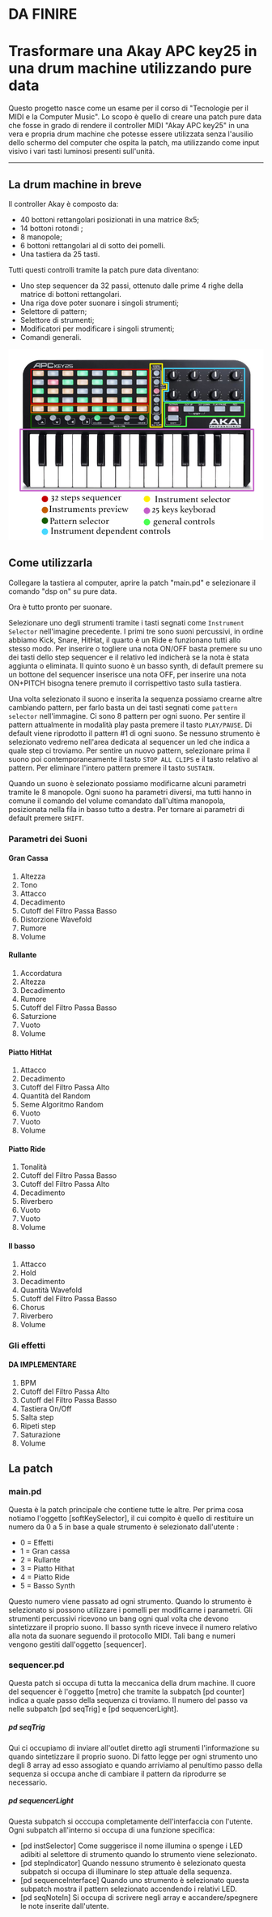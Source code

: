 # DA FINIRE
# Trasformare una Akay APC key25 in una drum machine utilizzando pure data

Questo progetto nasce come un esame per il corso di "Tecnologie per il MIDI e la Computer Music". 
Lo scopo è quello di creare una patch pure data che fosse in grado di rendere il controller MIDI "Akay APC key25" in una vera e propria drum machine che potesse essere utilizzata senza l'ausilio dello schermo del computer che ospita la patch, ma utilizzando come input visivo i vari tasti luminosi presenti sull'unità.

---

## La drum machine in breve
Il controller Akay è composto da:

* 40 bottoni rettangolari posizionati in una matrice 8x5;
* 14 bottoni rotondi ;
* 8 manopole;
* 6 bottoni rettangolari al di sotto dei pomelli.
* Una tastiera da 25 tasti.

Tutti questi controlli tramite la patch pure data diventano:

* Uno step sequencer da 32 passi, ottenuto dalle prime 4 righe della matrice di bottoni rettangolari.
* Una riga dove poter suonare i singoli strumenti;
* Selettore di pattern;
* Selettore di strumenti;
* Modificatori per modificare i singoli strumenti;
* Comandi generali.

![](img/ApcKey25Label.jpg) 

## Come utilizzarla
Collegare la tastiera al computer, aprire la patch "main.pd" e selezionare il comando "dsp on" su pure data.

Ora è tutto pronto per suonare.

Selezionare uno degli strumenti tramite i tasti segnati come `Instrument Selector` nell'imagine precedente. 
I primi tre sono suoni percussivi, in ordine abbiamo Kick, Snare, HitHat, il quarto è un Ride e funzionano tutti allo stesso modo. Per inserire o togliere una nota ON/OFF basta premere su uno dei tasti dello step sequencer e il relativo led indicherà se la nota è stata aggiunta o eliminata.
Il quinto suono è un basso synth, di default premere su un bottone del sequencer inserisce una nota OFF, per inserire una nota ON+PITCH bisogna tenere premuto il corrispettivo tasto sulla tastiera.

Una volta selezionato il suono e inserita la sequenza possiamo crearne altre cambiando pattern, per farlo basta un dei tasti segnati come `pattern selector` nell'immagine. 
Ci sono 8 pattern per ogni suono.
Per sentire il pattern attualmente in modalità play pasta premere il tasto `PLAY/PAUSE`. Di default viene riprodotto il pattern #1 di ogni suono.
Se nessuno strumento è selezionato vedremo nell'area dedicata al sequencer un led che indica a quale step ci troviamo.
Per sentire un nuovo pattern, selezionare prima il suono poi contemporaneamente il tasto `STOP ALL CLIPS` e il tasto relativo al pattern.
Per eliminare l'intero pattern premere il tasto `SUSTAIN`.

Quando un suono è selezionato possiamo modificarne alcuni parametri tramite le 8 manopole. 
Ogni suono ha parametri diversi, ma tutti hanno in comune il comando del volume comandato dall'ultima manopola, posizionata nella fila in basso tutto a destra.
Per tornare ai parametri di default premere `SHIFT`.

### Parametri dei Suoni

#### Gran Cassa

1. Altezza
2. Tono
3. Attacco
4. Decadimento
5. Cutoff del Filtro Passa Basso
6. Distorzione Wavefold
7. Rumore
8. Volume


#### Rullante

1. Accordatura
2. Altezza
3. Decadimento
4. Rumore
5. Cutoff del Filtro Passa Basso
6. Saturzione
7. Vuoto
8. Volume


#### Piatto HitHat

1. Attacco
2. Decadimento
3. Cutoff del Filtro Passa Alto
4. Quantità del Random
5. Seme Algoritmo Random
6. Vuoto
7. Vuoto
8. Volume

#### Piatto Ride

1. Tonalità
2. Cutoff del Filtro Passa Basso
3. Cutoff del Filtro Passa Alto
4. Decadimento
5. Riverbero
6. Vuoto
7. Vuoto
8. Volume

#### Il basso

1. Attacco
2. Hold
3. Decadimento
4. Quantità Wavefold
5. Cutoff del Filtro Passa Basso
6. Chorus
7. Riverbero
8. Volume


### Gli effetti

#### DA IMPLEMENTARE

1. BPM
2. Cutoff del Filtro Passa Alto
3. Cutoff del Filtro Passa Basso
4. Tastiera On/Off 
5. Salta step 
6. Ripeti step
7. Saturazione
8. Volume


## La patch

### main.pd
Questa è la patch principale che contiene tutte le altre.
Per prima cosa notiamo l'oggetto [softKeySelector], il cui compito è quello di restituire un numero da 0 a 5 in base a quale strumento è selezionato dall'utente :
 
 * 0 = Effetti
 * 1 = Gran cassa
 * 2 = Rullante
 * 3 = Piatto Hithat
 * 4 = Piatto Ride
 * 5 = Basso Synth

Questo numero viene passato ad ogni strumento. Quando lo strumento è selezionato si possono utilizzare i pomelli per modificarne i parametri.
Gli strumenti percussivi ricevono un bang ogni qual volta che devono sintetizzare il proprio suono. 
Il basso synth riceve invece il numero relativo alla nota da suonare seguendo il protocollo MIDI.
Tali bang e numeri vengono gestiti dall'oggetto [sequencer].

### sequencer.pd

Questa patch si occupa di tutta la meccanica della drum machine.
Il cuore del sequencer è l'oggetto [metro] che tramite la subpatch [pd counter] indica a quale passo della sequenza ci troviamo. 
Il numero del passo va nelle subpatch [pd seqTrig] e [pd sequencerLight].

##### pd seqTrig
Qui ci occupiamo di inviare all'outlet diretto agli strumenti l'informazione su quando sintetizzare il proprio suono. 
Di fatto legge per ogni strumento uno degli 8 array ad esso assogiato e quando arriviamo al penultimo passo della sequenza si occupa anche di cambiare il pattern da riprodurre se necessario.

##### pd sequencerLight
Questa subpatch si occcupa completamente dell'interfaccia con l'utente.
Ogni subpatch all'interno si occupa di una funzione specifica:

* [pd instSelector]
Come suggerisce il nome illumina o spenge i LED adibiti al selettore di strumento quando lo strumento viene selezionato.
* [pd stepIndicator]
Quando nessuno strumento è selezionato questa subpatch si occupa di illuminare lo step attuale della sequenza.
* [pd sequenceInterface]
Quando uno strumento è selezionato questa subpatch mostra il pattern selezionato accendendo i relativi LED. 
* [pd seqNoteIn] 
Si occupa di scrivere negli array e accandere/spegnere le note inserite dall'utente.